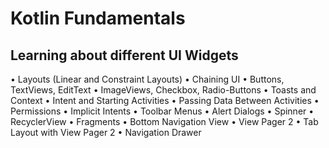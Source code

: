 # Kotlin Fundamentals

## Learning about different UI Widgets 

 • Layouts (Linear and Constraint Layouts)
 • Chaining UI
 • Buttons, TextViews, EditText
 • ImageViews, Checkbox, Radio-Buttons
 • Toasts and Context
 • Intent and Starting Activities
 • Passing Data Between Activities
 • Permissions
 • Implicit Intents
 • Toolbar Menus
 • Alert Dialogs
 • Spinner
 • RecyclerView
 • Fragments
 • Bottom Navigation View
 • View Pager 2
 • Tab Layout with View Pager 2
 • Navigation Drawer